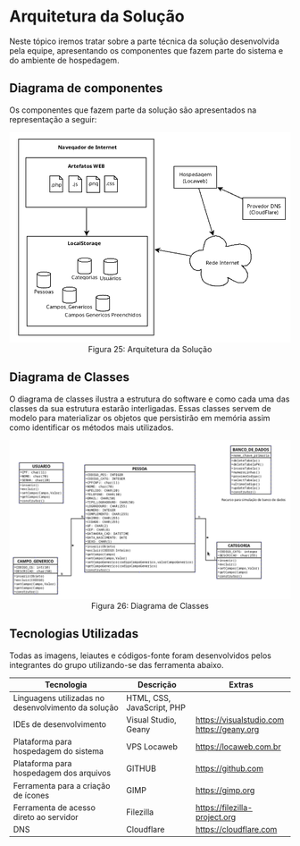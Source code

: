 # Arquitetura da Solução

Neste tópico iremos tratar sobre a parte técnica da solução desenvolvida pela equipe, apresentando os componentes que fazem parte do sistema e do ambiente de hospedagem.

## Diagrama de componentes

Os componentes que fazem parte da solução são apresentados na representação a seguir:

<P align='center'>
<img src='img/Arquitetura.png'><BR>
Figura 25: Arquitetura da Solução
</P>

## Diagrama de Classes

O diagrama de classes ilustra a estrutura do software e como cada uma das classes da sua estrutura estarão interligadas. Essas classes servem de modelo para materializar os objetos que persistirão em memória assim como identificar os métodos mais utilizados.

<P align='center'>
<img src='img/Diagrama_Classe.png'><BR>
Figura 26: Diagrama de Classes
</P>

## Tecnologias Utilizadas

Todas as imagens, leiautes e códigos-fonte foram desenvolvidos pelos integrantes do grupo utilizando-se das ferramenta abaixo.

| Tecnologia | Descrição | Extras |
| --- | --- | --- | 
| Linguagens utilizadas no desenvolvimento da solução | HTML, CSS, JavaScript, PHP | |
| IDEs de desenvolvimento | Visual Studio, Geany | https://visualstudio.com <BR> https://geany.org | 
| Plataforma para hospedagem do sistema | VPS Locaweb | https://locaweb.com.br | 
| Plataforma para hospedagem dos arquivos | GITHUB | https://github.com | 
| Ferramenta para a criação de ícones | GIMP | https://gimp.org |
| Ferramenta de acesso direto ao servidor | Filezilla | https://filezilla-project.org | 
| DNS | Cloudflare | https://cloudflare.com | 
